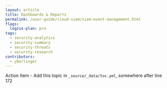 ```yaml
---
layout: article
title: Dashboards & Reports
permalink: /user-guide/cloud-siem/siem-event-management.html
flags:
  logzio-plan: pro
tags:
  - security-analytics
  - security-summary
  - security-threats
  - security-research
contributors:
  - yberlinger
---
```


Action Item - Add this topic in `_source/_data/toc.yml`, somewhere after line 172